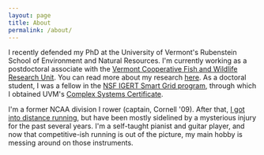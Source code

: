 ```yaml
---
layout: page
title: About
permalink: /about/
---
```


I recently defended my PhD at the University of Vermont's Rubenstein School of Environment and Natural Resources. I'm currently working as a postdoctoral associate with the [Vermont Cooperative Fish and Wildlife Research Unit](https://www.coopunits.org/Vermont/). You can read more about my research [here](https://cbalantic.github.io/research/). As a doctoral student, I was a fellow in the [NSF IGERT Smart Grid program](https://www.uvm.edu/smartgrid/), through which I obtained UVM's [Complex Systems Certificate](http://www.vermontcomplexsystems.org/education/certificate/).

I'm a former NCAA division I rower (captain, Cornell '09). After that, [I got into distance running](https://www.athlinks.com/athletes/67626184/statistics), but have been mostly sidelined by a mysterious injury for the past several years. I'm a self-taught pianist and guitar player, and now that competitive-ish running is out of the picture, my main hobby is messing around on those instruments. 
